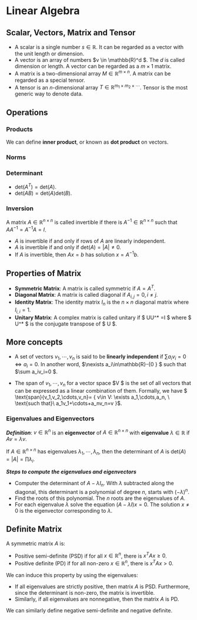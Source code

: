 # Linear Algebra

## Scalar, Vectors, Matrix and Tensor

* A scalar is a single number $s \in \mathbb{R}$. It can be regarded as a vector with the unit length or dimension.
* A vector is an array of numbers $v \in \mathbb{R}^d $. The $d$ is called dimension or length. A vector can be regarded as a $m\times 1$ matrix.
* A matrix is a two-dimensional array $M \in\mathbb{R}^{m\times n}$. A matrix can be regarded as a special tensor.
* A tensor is an $n$-dimensional array $T \in\mathbb{R}^{m_1\times m_2\times\cdots }$. Tensor is the most generic way to denote data.

## Operations

### Products

We can define **inner product**, or known as **dot product** on vectors.

### Norms

### Determinant

* $\text{det}(A^T)=\text{det}(A)$.
* $\text{det}(AB)=\text{det}(A)\text{det}(B)$.

### Inversion

A matrix $A\in\mathbb{R}^{n\times n}$ is called invertible if there is $A^{-1}\in\mathbb{R}^{n\times n}$ such that $AA^{-1}=A^{-1}A=I$.
* $A$ is invertible if and only if rows of $A$ are linearly independent.
* $A$ is invertible if and only if $\text{det}(A)=|A|\neq 0$.
* If $A$ is invertible, then $Ax=b$ has solution $x=A^{-1}b$.  

## Properties of Matrix

* **Symmetric Matrix**: A matrix is called symmetric if $A=A^T$.
* **Diagonal Matrix**: A matrix is called diagonal if $A_{i,j}=0, i\neq j$.
* **Identity Matrix**: The identity matrix $I_n$ is the $n\times n$ diagonal matrix where $I_{i,i}=1$.
* **Unitary Matrix**: A complex matrix is called unitary if $ UU^* =I $ where $ U^* $ is the conjugate transpose of $ U $.

## More concepts

* A set of vectors $v_1,\cdots, v_n$ is said to be **linearly independent** if $\sum a_iv_i=0 \iff a_i=0$. In another word, $\nexists a_i\in\mathbb{R}-\{0 \} $ such that $\sum a_iv_i=0 $.

* The span of $v_1,\cdots, v_n$ for a vector space $V $ is the set of all vectors that can be expressed as a linear combination of them. Formally, we have $ \text{span}\{v_1,v_2,\cdots,v_n\}= \{ v\in V: \exists a_1,\cdots,a_n, \ \text{such that}\ a_1v_1+\cdots+a_nv_n=v \}$.

### Eigenvalues and Eigenvectors

***Definition***: $v\in\mathbb{R}^n$ is an **eigenvector** of $A\in\mathbb{R}^{n\times n}$ with **eigenvalue** $\lambda\in\mathbb{R}$ if $Av=\lambda v$.

If $A\in\mathbb{R}^{n\times n}$ has eigenvalues $\lambda_1,\cdots,\lambda_n$, then the determinant of $A$ is $\text{det}(A)=|A|=\prod \lambda_i$.

***Steps to compute the eigenvalues and eigenvectors***

* Computer the determinant of $A-\lambda I_n$. With $\lambda$ subtracted along the diagonal, this determinant is a polynomial of degree $n$, starts with $(-\lambda)^n$.
* Find the roots of this polynomial. The $n$ roots are the eigenvalues of $A$.
* For each eigenvalue $\lambda$ solve the equation $(A-\lambda I)x=0$. The solution $x\neq 0$ is the eigenvector corresponding to $\lambda$.

## Definite Matrix

A symmetric matrix $A$ is:

* Positive semi-definite (PSD) if for all $x\in\mathbb{R}^n$, there is $x^TAx\geq 0$.
* Positive definite (PD) if for all non-zero $x\in\mathbb{R}^n$, there is $x^TAx>0$.

We can induce this property by using the eigenvalues:

* If all eigenvalues are strictly positive, then matrix $A$ is PSD. Furthermore, since the determinant is non-zero, the matrix is invertible.
* Similarly, if all eigenvalues are nonnegative, then the matrix $A$ is PD.

We can similarly define negative semi-definite and negative definite.